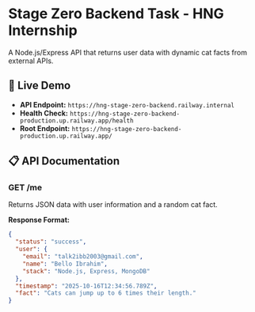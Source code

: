 # Stage Zero Backend Task - HNG Internship

A Node.js/Express API that returns user data with dynamic cat facts from external APIs.

## 🚀 Live Demo
- **API Endpoint:** `https://hng-stage-zero-backend.railway.internal`
- **Health Check:** `https://hng-stage-zero-backend-production.up.railway.app/health`
- **Root Endpoint:** `https://hng-stage-zero-backend-production.up.railway.app/`

## 📋 API Documentation

### GET /me
Returns JSON data with user information and a random cat fact.

**Response Format:**
```json
{
  "status": "success",
  "user": {
    "email": "talk2ibb2003@gmail.com",
    "name": "Bello Ibrahim",
    "stack": "Node.js, Express, MongoDB"
  },
  "timestamp": "2025-10-16T12:34:56.789Z",
  "fact": "Cats can jump up to 6 times their length."
}
